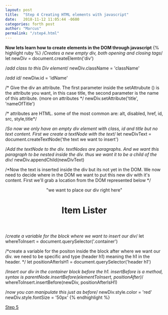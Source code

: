 ```yaml
---
layout: post
title:  "Step 4 Creating HTML elements with javascript"
date:   2018-11-12 11:05:44 -0600
categories: forth post
author: "Marcus"
permalink: "/step4.html"
---
```


**Now lets learn how to create elements in the DOM through javascript**
 {% highlight ruby %}
 /*Creates a new empty div, both opening and closing tags*/
 let newDiv = document.createElemtn('div')

 /*add class to this  Div element*/
 newDiv.className = 'className'

 /*add id*/
 newDiw.id = 'idName'

/* Give the div an attribute. The first parameter inside the setAttrubute () 
is the attribute you want, in this case title, the second parameter is the name of
 this attribute. (more on attributes */
newDiv.setAttribute('title', 'nameOfTitle')

/* attributes are HTML. some of the most common are: alt, disabled, href, id, src, 
style,title*/


/*So now we only have an empty div element with class, id and title but no text content. 
First we create a textNode with the text*/
let newDivText = document.createTextNode('the text we want to insert')

/*Add the textNode to the div. textNodes are paragraphs. And we want this paragraph 
to be nested inside the div. thus we want it to be a child of the div*/
newDiv.appendChild(newDivText)

/*Now the text is inserted inside the div but its not yet in the DOM. We now need to 
decide where in the DOM we want to put this new div with it's content. First we'll 
grab a location from the DOM represented below */

  <header id="main-header">
 "we want to place our div right here"
    <div class="container">
      <h1 id="header-title">Item Lister <span style="display:none">123</span></h1>
    </div>
  </header>


/*create a variable for the block where we want to insert our div*/
let whereToInsert = document.querySelector('.container')

/*create a variable for the positon inside the block after where we want our div. 
we need to be specific and type (header h1) meaning the h1 in the header. */
let positionAfterIsH1 = document.querySelector('header h1')

/*Insert our div in the container block before the h1. insertBefore is a method, 
syntax is parentNode.insertBefore(elementToInsert, positionAfter)*/
whereToInsert.insertBefore(newDiv, positionAfterIsH1)

/*now you can manipulate this just as before*/
newDiv.style.color = 'red'
newDiv.style.fontSize = '50px'
  {% endhighlight %}

[Step 5](/step5.html)

<div
class="just-comments"
data-apikey="e3ae52cc-c19b-4c15-b6eb-2156879027b0">
</div>
<script async src="https://just-comments.com/w.js"></script>